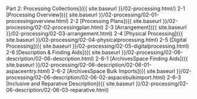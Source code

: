 Part 2: Processing Collections]({{ site.baseurl }}/02-processing.html/)
2-1 [Processing Overview]({{ site.baseurl }}/02-processing/02-01-processingoverview.html)
2-2 [Processing Plans]({{ site.baseurl }}/02-processing/02-02-processingplan.html)
2-3 [Arrangement]({{ site.baseurl }}/02-processing/02-03-arrangement.html)
2-4 [Physical Processing]({{ site.baseurl }}/02-processing/02-04-physicalprocessing.html)
2-5 [Digital Processing]({{ site.baseurl }}/02-processing/02-05-digitalprocessing.html)
2-6 [Description & Finding Aids]({{ site.baseurl }}/02-processing/02-06-description/02-06-description.html)
2-6-1 [ArchivesSpace Finding Aids]({{ site.baseurl }}/02-processing/02-06-description/02-06-01-aspaceentry.html)
2-6-2 [ArchivesSpace Bulk Imports]({{ site.baseurl }}/02-processing/02-06-description/02-06-02-aspacebulkimport.html)
2-6-3 [Inclusive and Reparative Description]({{ site.baseurl }}/02-processing/02-06-description/02-06-03-reparative.html)
